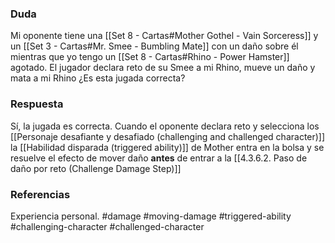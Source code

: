 ### Duda
Mi oponente tiene una [[Set 8 - Cartas#Mother Gothel - Vain Sorceress]] y un [[Set 3 - Cartas#Mr. Smee - Bumbling Mate]] con un daño sobre él mientras que yo tengo un [[Set 8 - Cartas#Rhino - Power Hamster]] agotado. El jugador declara reto de su Smee a mi Rhino, mueve un daño y mata a mi Rhino ¿Es esta jugada correcta?

### Respuesta
Sí, la jugada es correcta. Cuando el oponente declara reto y selecciona los [[Personaje desafiante y desafiado (challenging and challenged character)]] la [[Habilidad disparada (triggered ability)]] de Mother entra en la bolsa y se resuelve el efecto de mover daño **antes** de entrar a la [[4.3.6.2. Paso de daño por reto (Challenge Damage Step)]]
### Referencias
Experiencia personal.
#damage #moving-damage #triggered-ability #challenging-character #challenged-character 